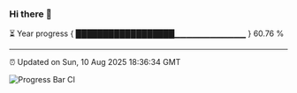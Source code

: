 ### Hi there 👋

⏳ Year progress { ██████████████████▁▁▁▁▁▁▁▁▁▁▁▁ } 60.76 %

---

⏰ Updated on Sun, 10 Aug 2025 18:36:34 GMT

![Progress Bar CI](https://github.com/DhruviPatel157/GitHub-Actions-Demo/workflows/Progress%20Bar%20CI/badge.svg)
